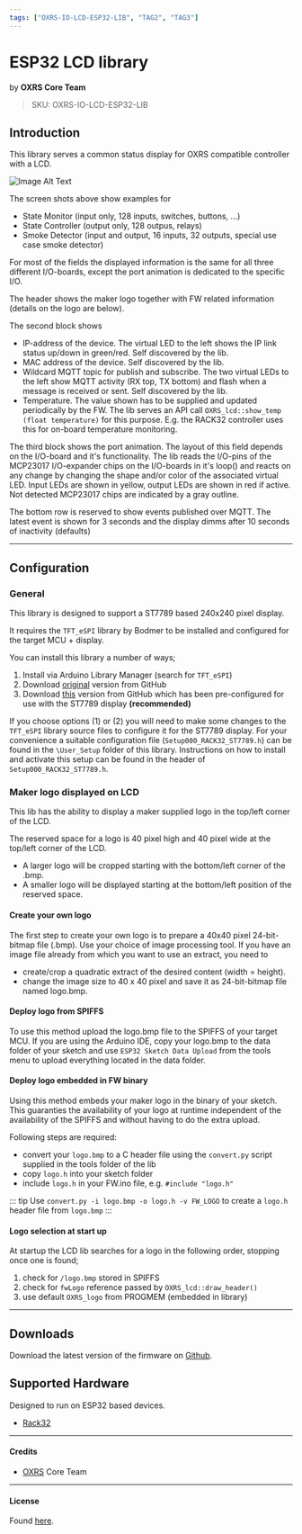 ```yaml
---
tags: ["OXRS-IO-LCD-ESP32-LIB", "TAG2", "TAG3"]
---
```

# ESP32 LCD library
<p class="maker">by <b>OXRS Core Team</b></p>

> SKU: OXRS-IO-LCD-ESP32-LIB

## Introduction
This library serves a common status display for OXRS compatible controller with a LCD.

![Image Alt Text](/images/LCD-ScreenShots.jpg)

The screen shots above show examples for 
  - State Monitor     (input only, 128 inputs, switches, buttons, ...) 
  - State Controller  (output only, 128 outpus, relays)
  - Smoke Detector    (input and output, 16 inputs, 32 outputs, special use case smoke detector)

For most of the fields the displayed information is the same for all three different I/O-boards, except the port animation is dedicated to the specific I/O.

The header shows the maker logo together with FW related information (details on the logo are below). 

The second block shows 
  - IP-address of the device. The virtual LED to the left shows the IP link status up/down in green/red. Self discovered by the lib.
  - MAC address of the device. Self discovered by the lib.
  - Wildcard MQTT topic for publish and subscribe. The two virtual LEDs to the left show MQTT activity (RX top, TX bottom) and flash when a message is received or sent. Self discovered by the lib.
  - Temperature. The value shown has to be supplied and updated periodically by the FW. The lib serves an API call `OXRS_lcd::show_temp (float temperature)` for this purpose. E.g. the RACK32 controller uses this for on-board temperature monitoring.
  
The third block shows the port animation. The layout of this field depends on the I/O-board and it's functionality. The lib reads the I/O-pins of the MCP23017 I/O-expander chips on the I/O-boards in it's loop() and reacts on any change by changing the shape and/or color of the associated virtual LED. Input LEDs are shown in yellow, output LEDs are shown in red if active. Not detected MCP23017 chips are indicated by a gray outline.

The bottom row is reserved to show events published over MQTT. The latest event is shown for 3 seconds and the display dimms after 10 seconds of inactivity (defaults)

---

## Configuration
### General

This library is designed to support a ST7789 based 240x240 pixel display.

It requires the `TFT_eSPI` library by Bodmer to be installed and configured for the target MCU + display.

You can install this library a number of ways;

1. Install via Arduino Library Manager (search for `TFT_eSPI`)
2. Download [original](https://github.com/Bodmer/TFT_eSPI) version from GitHub
3. Download [this](https://github.com/OXRS-IO/TFT_eSPI) version from GitHub which has been pre-configured for use with the ST7789 display **(recommended)**

If you choose options (1) or (2) you will need to make some changes to the `TFT_eSPI` library source files to configure it for the ST7789 display. For your convenience a suitable configuration file (`Setup000_RACK32_ST7789.h`) can be found in the `\User_Setup` folder of this library. Instructions on how to install and activate this setup can be found in the header of `Setup000_RACK32_ST7789.h`.

### Maker logo displayed on LCD
This lib has the ability to display a maker supplied logo in the top/left corner of the LCD.

The reserved space for a logo is 40 pixel high and 40 pixel wide at the top/left corner of the LCD.
* A larger logo will be cropped starting with the bottom/left corner of the .bmp.
* A smaller logo will be displayed starting at the bottom/left position of the reserved space.

#### Create your own logo
The first step to create your own logo is to prepare a 40x40 pixel 24-bit-bitmap file (.bmp). Use your choice of image processing tool. If you have an image file already from which you want to use an extract, you need to
* create/crop a quadratic extract of the desired content (width = height).
* change the image size to 40 x 40 pixel and save it as 24-bit-bitmap file named logo.bmp.

#### Deploy logo from SPIFFS
To use this method upload the logo.bmp file to the SPIFFS of your target MCU.
If you are using the Arduino IDE, copy your logo.bmp to the data folder of your sketch and use `ESP32 Sketch Data Upload` from the tools menu to upload everything located in the data folder.

#### Deploy logo embedded in FW binary
Using this method embeds your maker logo in the binary of your sketch. This guaranties the availability of your logo at runtime independent of the availability of the SPIFFS and without having to do the extra upload.

Following steps are required:
* convert your `logo.bmp` to a C header file using the `convert.py` script supplied in the tools folder of the lib
* copy `logo.h` into your sketch folder
* include `logo.h` in your FW.ino file, e.g. `#include "logo.h"`

::: tip
Use `convert.py -i logo.bmp -o logo.h -v FW_LOGO` to create a `logo.h` header file from `logo.bmp`
:::

#### Logo selection at start up
At startup the LCD lib searches for a logo in the following order, stopping once one is found;
1. check for `/logo.bmp` stored in SPIFFS
1. check for `fwLogo` reference passed by `OXRS_lcd::draw_header()`
1. use default `OXRS_logo` from PROGMEM (embedded in library)

---

## Downloads
Download the latest version of the firmware on [Github](https://github.com/OXRS-IO/OXRS-IO-LCD-ESP32-LIB).

## Supported Hardware
Designed to run on ESP32 based devices.
- [Rack32](/docs/hardware/controllers/rack32.html)

---

#### Credits
 - [OXRS](https://oxrs.io/) Core Team

---

#### License
Found [here](https://github.com/OXRS-IO/OXRS-IO-LCD-ESP32-LIB/blob/main/LICENSE).
